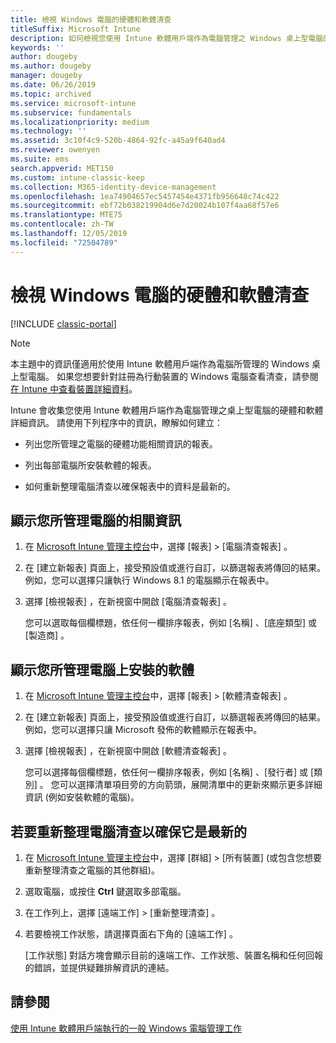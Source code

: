 ```yaml
---
title: 檢視 Windows 電腦的硬體和軟體清查
titleSuffix: Microsoft Intune
description: 如何檢視您使用 Intune 軟體用戶端作為電腦管理之 Windows 桌上型電腦的硬體和軟體資訊。
keywords: ''
author: dougeby
ms.author: dougeby
manager: dougeby
ms.date: 06/26/2019
ms.topic: archived
ms.service: microsoft-intune
ms.subservice: fundamentals
ms.localizationpriority: medium
ms.technology: ''
ms.assetid: 3c10f4c9-520b-4864-92fc-a45a9f640ad4
ms.reviewer: owenyen
ms.suite: ems
search.appverid: MET150
ms.custom: intune-classic-keep
ms.collection: M365-identity-device-management
ms.openlocfilehash: 1ea74904657ec5457454e4371fb956648c74c422
ms.sourcegitcommit: ebf72b038219904d6e7d20024b107f4aa68f57e6
ms.translationtype: MTE75
ms.contentlocale: zh-TW
ms.lasthandoff: 12/05/2019
ms.locfileid: "72504789"
---
```

# <a name="view-hardware-and-software-inventory-for-windows-pcs"></a>檢視 Windows 電腦的硬體和軟體清查

[!INCLUDE [classic-portal](../includes/classic-portal.md)]

> [!NOTE]
> 本主題中的資訊僅適用於使用 Intune 軟體用戶端作為電腦所管理的 Windows 桌上型電腦。 如果您想要針對註冊為行動裝置的 Windows 電腦查看清查，請參閱[在 Intune 中查看裝置詳細資料](../remote-actions/device-inventory.md)。

Intune 會收集您使用 Intune 軟體用戶端作為電腦管理之桌上型電腦的硬體和軟體詳細資訊。 請使用下列程序中的資訊，瞭解如何建立：

- 列出您所管理之電腦的硬體功能相關資訊的報表。

- 列出每部電腦所安裝軟體的報表。

- 如何重新整理電腦清查以確保報表中的資料是最新的。

## <a name="to-display-information-about-pcs-you-manage"></a>顯示您所管理電腦的相關資訊

1. 在 [Microsoft Intune 管理主控台](https://manage.microsoft.com/)中，選擇 [報表]  &gt; [電腦清查報表]  。

2. 在 [建立新報表]  頁面上，接受預設值或進行自訂，以篩選報表將傳回的結果。 例如，您可以選擇只讓執行 Windows 8.1 的電腦顯示在報表中。

3. 選擇 [檢視報表]  ，在新視窗中開啟 [電腦清查報表]  。

    您可以選取每個欄標題，依任何一欄排序報表，例如 [名稱]  、[底座類型]  或 [製造商]  。

## <a name="to-display-software-installed-on-pcs-you-manage"></a>顯示您所管理電腦上安裝的軟體

1. 在 [Microsoft Intune 管理主控台](https://manage.microsoft.com/)中，選擇 [報表]  &gt; [軟體清查報表]  。

2. 在 [建立新報表]  頁面上，接受預設值或進行自訂，以篩選報表將傳回的結果。 例如，您可以選擇只讓 Microsoft 發佈的軟體顯示在報表中。

3. 選擇 [檢視報表]  ，在新視窗中開啟 [軟體清查報表]  。

    您可以選擇每個欄標題，依任何一欄排序報表，例如 [名稱]  、[發行者]  或 [類別]  。 您可以選擇清單項目旁的方向箭頭，展開清單中的更新來顯示更多詳細資訊 (例如安裝軟體的電腦)。

## <a name="to-refresh-computer-inventory-to-ensure-it-is-current"></a>若要重新整理電腦清查以確保它是最新的

1. 在 [Microsoft Intune 管理主控台](https://manage.microsoft.com/)中，選擇 [群組]  &gt; [所有裝置]  \(或包含您想要重新整理清查之電腦的其他群組)。

2. 選取電腦，或按住 **Ctrl** 鍵選取多部電腦。

3. 在工作列上，選擇 [遠端工作]  &gt; [重新整理清查]  。

4. 若要檢視工作狀態，請選擇頁面右下角的 [遠端工作]  。

    [工作狀態]  對話方塊會顯示目前的遠端工作、工作狀態、裝置名稱和任何回報的錯誤，並提供疑難排解資訊的連結。

## <a name="see-also"></a>請參閱

[使用 Intune 軟體用戶端執行的一般 Windows 電腦管理工作](common-windows-pc-management-tasks-with-the-microsoft-intune-computer-client.md)
